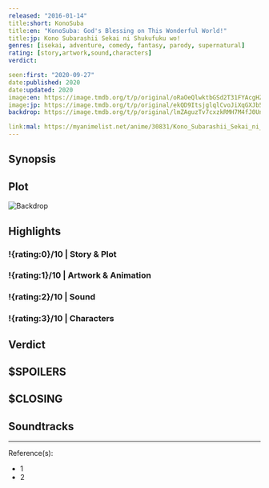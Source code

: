 ```yaml
---
released: "2016-01-14"
title:short: KonoSuba
title:en: "KonoSuba: God's Blessing on This Wonderful World!"
title:jp: Kono Subarashii Sekai ni Shukufuku wo!
genres: [isekai, adventure, comedy, fantasy, parody, supernatural]
rating: [story,artwork,sound,characters]
verdict:

seen:first: "2020-09-27"
date:published: 2020
date:updated: 2020
image:en: https://image.tmdb.org/t/p/original/oRaOeQlwktbGSd2T31FYAcgHZlh.jpg
image:jp: https://image.tmdb.org/t/p/original/ekQD9ItsjglqlCvoJiXqGXJb5Jz.jpg
backdrop: https://image.tmdb.org/t/p/original/lmZAguzTv7cxzkRMH7M4fJ0UnJl.jpg

link:mal: https://myanimelist.net/anime/30831/Kono_Subarashii_Sekai_ni_Shukufuku_wo
---
```



## Synopsis

## Plot

![Backdrop]()

## Highlights

### !{rating:0}/10 | Story & Plot

### !{rating:1}/10 | Artwork & Animation

### !{rating:2}/10 | Sound

### !{rating:3}/10 | Characters

## Verdict

## $SPOILERS

## $CLOSING

## Soundtracks

***
Reference(s):

- 1
- 2
